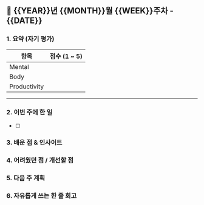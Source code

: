 ## 📅 {{YEAR}}년 {{MONTH}}월 {{WEEK}}주차 - {{DATE}}

### 1. 요약 (자기 평가)
| 항목          | 점수 (1 ~ 5) |
|---------------|-------------|
| Mental      |             |
| Body        |             |
| Productivity|             |
---

### 2. 이번 주에 한 일

- [ ] 

### 3. 배운 점 & 인사이트

### 4. 어려웠던 점 / 개선할 점

### 5. 다음 주 계획

### 6. 자유롭게 쓰는 한 줄 회고
> 